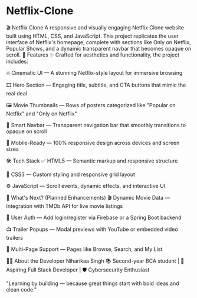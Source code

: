 # Netflix-Clone
🎬 Netflix Clone
A responsive and visually engaging Netflix Clone website built using HTML, CSS, and JavaScript. This project replicates the user interface of Netflix's homepage, complete with sections like Only on Netflix, Popular Shows, and a dynamic transparent navbar that becomes opaque on scroll.
🚀 Features
✨ Crafted for aesthetics and functionality, the project includes:

🔥 Cinematic UI — A stunning Netflix-style layout for immersive browsing

🎞 Hero Section — Engaging title, subtitle, and CTA buttons that mimic the real deal

🖼 Movie Thumbnails — Rows of posters categorized like "Popular on Netflix" and "Only on Netflix"

🧭 Smart Navbar — Transparent navigation bar that smoothly transitions to opaque on scroll

📱 Mobile-Ready — 100% responsive design across devices and screen sizes

🛠 Tech Stack
✅ HTML5 — Semantic markup and responsive structure

🎨 CSS3 — Custom styling and responsive grid layout

⚙️ JavaScript — Scroll events, dynamic effects, and interactive UI

🧪 What's Next? (Planned Enhancements)
🎬 Dynamic Movie Data — Integration with TMDb API for live movie listings

🔐 User Auth — Add login/register via Firebase or a Spring Boot backend

📺 Trailer Popups — Modal previews with YouTube or embedded video trailers

📄 Multi-Page Support — Pages like Browse, Search, and My List

🧑‍💻 About the Developer
Niharikaa Singh
📚 Second-year BCA student | 🚀 Aspiring Full Stack Developer | 🛡️ Cybersecurity Enthusiast

"Learning by building — because great things start with bold ideas and clean code."

